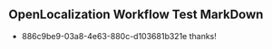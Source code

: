 ## OpenLocalization Workflow Test MarkDown
* 886c9be9-03a8-4e63-880c-d103681b321e 
thanks!<!--HONumber=Mar16_HO4-->
